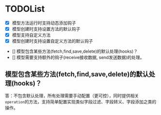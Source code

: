 # TODOList

- [x] 模型方法运行时支持动态添加钩子
- [x] 模型创建时支持设置方法的默认钩子
- [x] 模型支持自定义方法
- [x] 模型创建时支持设置自定义方法的默认钩子
- [] 模型包含某些方法(fetch,find,save,delete)的默认处理(hooks)？
- [] 模型需要支持额外的钩子(receive接收数据, send发送数据)的处理。

## 模型包含某些方法(fetch,find,save,delete)的默认处理(hooks)？

答：不包含默认处理，所有处理需要手动配置（更可控），同时提供相关`operation`的方法，支持简单配置实现类似字段过滤、字段转义、字段添加之类的操作。